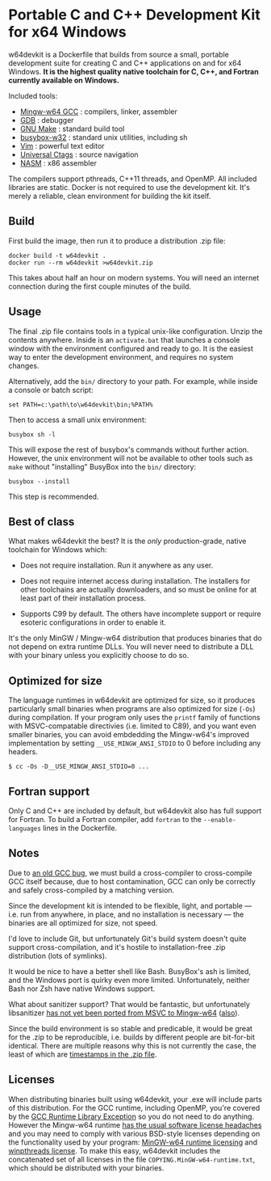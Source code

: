 # Portable C and C++ Development Kit for x64 Windows

w64devkit is a Dockerfile that builds from source a small, portable
development suite for creating C and C++ applications on and for x64
Windows. **It is the highest quality native toolchain for C, C++, and
Fortran currently available on Windows.**

Included tools:

* [Mingw-w64 GCC][w64] : compilers, linker, assembler
* [GDB][gdb] : debugger
* [GNU Make][make] : standard build tool
* [busybox-w32][bb] : standard unix utilities, including sh
* [Vim][vim] : powerful text editor
* [Universal Ctags][ctags] : source navigation
* [NASM][nasm] : x86 assembler

The compilers support pthreads, C++11 threads, and OpenMP. All included
libraries are static. Docker is not required to use the development kit.
It's merely a reliable, clean environment for building the kit itself.

## Build

First build the image, then run it to produce a distribution .zip file:

    docker build -t w64devkit .
    docker run --rm w64devkit >w64devkit.zip

This takes about half an hour on modern systems. You will need an
internet connection during the first couple minutes of the build.

## Usage

The final .zip file contains tools in a typical unix-like configuration.
Unzip the contents anywhere. Inside is an `activate.bat` that launches a
console window with the environment configured and ready to go. It is the
easiest way to enter the development environment, and requires no system
changes.

Alternatively, add the `bin/` directory to your path. For example, while
inside a console or batch script:

    set PATH=c:\path\to\w64devkit\bin;%PATH%

Then to access a small unix environment:

    busybox sh -l

This will expose the rest of busybox's commands without further action.
However, the unix environment will not be available to other tools such
as `make` without "installing" BusyBox into the `bin/` directory:

    busybox --install

This step is recommended.

## Best of class

What makes w64devkit the best? It is the *only* production-grade, native
toolchain for Windows which:

* Does not require installation. Run it anywhere as any user.

* Does not require internet access during installation. The installers for
  other toolchains are actually downloaders, and so must be online for at
  least part of their installation process.

* Supports C99 by default. The others have incomplete support or require
  esoteric configurations in order to enable it.

It's the only MinGW / Mingw-w64 distribution that produces binaries that
do not depend on extra runtime DLLs. You will never need to distribute a
DLL with your binary unless you explicitly choose to do so.

## Optimized for size

The language runtimes in w64devkit are optimized for size, so it produces
particularly small binaries when programs are also optimized for size
(`-Os`) during compilation. If your program only uses the `printf` family
of functions with MSVC-compatable directivies (i.e. limited to C89), and
you want even smaller binaries, you can avoid embdedding the Mingw-w64's
improved implementation by setting `__USE_MINGW_ANSI_STDIO` to 0 before
including any headers.

    $ cc -Os -D__USE_MINGW_ANSI_STDIO=0 ...

## Fortran support

Only C and C++ are included by default, but w64devkit also has full
support for Fortran. To build a Fortran compiler, add `fortran` to the
`--enable-languages` lines in the Dockerfile.

## Notes

Due to [an old GCC bug][bug], we must build a cross-compiler to
cross-compile GCC itself because, due to host contamination, GCC can
only be correctly and safely cross-compiled by a matching version.

Since the development kit is intended to be flexible, light, and
portable — i.e. run from anywhere, in place, and no installation is
necessary — the binaries are all optimized for size, not speed.

I'd love to include Git, but unfortunately Git's build system doesn't
quite support cross-compilation, and it's hostile to installation-free
.zip distribution (lots of symlinks).

It would be nice to have a better shell like Bash. BusyBox's ash is
limited, and the Windows port is quirky even more limited. Unfortunately,
neither Bash nor Zsh have native Windows support.

What about sanitizer support? That would be fantastic, but unfortunately
libsanitizer [has not yet been ported from MSVC to Mingw-w64][san]
([also][san2]).

Since the build environment is so stable and predicable, it would be
great for the .zip to be reproducible, i.e. builds by different people
are bit-for-bit identical. There are multiple reasons why this is not
currently the case, the least of which are [timestamps in the .zip
file][zip].

## Licenses

When distributing binaries built using w64devkit, your .exe will include
parts of this distribution. For the GCC runtime, including OpenMP, you're
covered by the [GCC Runtime Library Exception][gpl] so you do not need to
do anything. However the Mingw-w64 runtime [has the usual software license
headaches][bs] and you may need to comply with various BSD-style licenses
depending on the functionality used by your program: [MinGW-w64 runtime
licensing][lic1] and [winpthreads license][lic2]. To make this easy,
w64devkit includes the concatenated set of all licenses in the file
`COPYING.MinGW-w64-runtime.txt`, which should be distributed with your
binaries.


[bb]: https://frippery.org/busybox/
[bs]: https://www.rdegges.com/2016/i-dont-give-a-shit-about-licensing/
[bug]: https://gcc.gnu.org/legacy-ml/gcc/2017-05/msg00219.html
[ctags]: https://github.com/universal-ctags/ctags
[gdb]: https://www.gnu.org/software/gdb/
[gpl]: https://www.gnu.org/licenses/gcc-exception-3.1.en.html
[lic1]: https://sourceforge.net/p/mingw-w64/mingw-w64/ci/master/tree/COPYING.MinGW-w64-runtime/COPYING.MinGW-w64-runtime.txt
[lic2]: https://sourceforge.net/p/mingw-w64/mingw-w64/ci/master/tree/mingw-w64-libraries/winpthreads/COPYING
[make]: https://www.gnu.org/software/make/
[nasm]: https://www.nasm.us/
[san]: http://mingw-w64.org/doku.php/contribute#sanitizers_asan_tsan_usan
[san2]: https://groups.google.com/forum/#!topic/address-sanitizer/q0e5EBVKZT4
[vim]: https://www.vim.org/
[w64]: http://mingw-w64.org/
[zip]: https://tanzu.vmware.com/content/blog/barriers-to-deterministic-reproducible-zip-files

